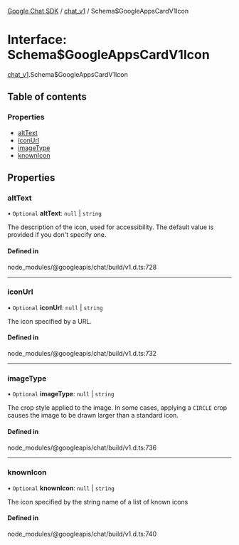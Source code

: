 [Google Chat SDK](../README.md) / [chat\_v1](../modules/chat_v1.md) / Schema$GoogleAppsCardV1Icon

# Interface: Schema$GoogleAppsCardV1Icon

[chat_v1](../modules/chat_v1.md).Schema$GoogleAppsCardV1Icon

## Table of contents

### Properties

- [altText](chat_v1.Schema_GoogleAppsCardV1Icon.md#alttext)
- [iconUrl](chat_v1.Schema_GoogleAppsCardV1Icon.md#iconurl)
- [imageType](chat_v1.Schema_GoogleAppsCardV1Icon.md#imagetype)
- [knownIcon](chat_v1.Schema_GoogleAppsCardV1Icon.md#knownicon)

## Properties

### altText

• `Optional` **altText**: ``null`` \| `string`

The description of the icon, used for accessibility. The default value is provided if you don't specify one.

#### Defined in

node_modules/@googleapis/chat/build/v1.d.ts:728

___

### iconUrl

• `Optional` **iconUrl**: ``null`` \| `string`

The icon specified by a URL.

#### Defined in

node_modules/@googleapis/chat/build/v1.d.ts:732

___

### imageType

• `Optional` **imageType**: ``null`` \| `string`

The crop style applied to the image. In some cases, applying a `CIRCLE` crop causes the image to be drawn larger than a standard icon.

#### Defined in

node_modules/@googleapis/chat/build/v1.d.ts:736

___

### knownIcon

• `Optional` **knownIcon**: ``null`` \| `string`

The icon specified by the string name of a list of known icons

#### Defined in

node_modules/@googleapis/chat/build/v1.d.ts:740

